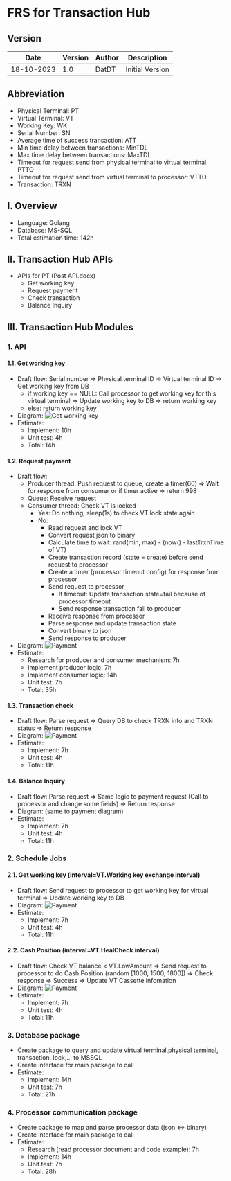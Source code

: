 # FRS for Transaction Hub
## Version
| Date       | Version | Author | Description     |
|------------|---------|--------|-----------------|
| 18-10-2023 | 1.0     | DatDT  | Initial Version |
## Abbreviation
- Physical Terminal: PT
- Virtual Terminal: VT
- Working Key: WK
- Serial Number: SN
- Average time of success transaction: ATT
- Min time delay between transactions: MinTDL
- Max time delay between transactions: MaxTDL
- Timeout for request send from physical terminal to virtual terminal: PTTO
- Timeout for request send from virtual terminal to processor: VTTO
- Transaction: TRXN
## I. Overview
- Language: Golang
- Database: MS-SQL
- Total estimation time: 142h
## II. Transaction Hub APIs
- APIs for PT (Post API.docx)
  - Get working key
  - Request payment
  - Check transaction
  - Balance Inquiry
## III. Transaction Hub Modules
### 1. API
#### 1.1. Get working key
- Draft flow: Serial number => Physical terminal ID => Virtual terminal ID => Get working key from DB
  - if working key == NULL: Call processor to get working key for this virtual terminal => Update working key to DB => return working key
  - else: return working key
- Diagram:
  ![Get working key](./diagram-GetWorkingKey.jpg)
- Estimate:
  - Implement: 10h
  - Unit test: 4h
  - Total: 14h
#### 1.2. Request payment
- Draft flow: 
  - Producer thread: Push request to queue, create a timer(60) => Wait for response from consumer or if timer active => return 998
  - Queue: Receive request
  - Consumer thread: Check VT is locked
    - Yes: Do nothing, sleep(1s) to check VT lock state again
    - No:
      - Read request and lock VT 
      - Convert request json to binary
      - Calculate time to wait: rand(min, max) - (now() - lastTrxnTime of VT)
      - Create transaction record (state = create) before send request to processor
      - Create a timer (processor timeout config) for response from processor
      - Send request to processor
        - If timeout: Update transaction state=fail because of processor timeout
        - Send response transaction fail to producer
      - Receive response from processor
      - Parse response and update transaction state
      - Convert binary to json
      - Send response to producer
- Diagram:
  ![Payment](./diagram-Payment.jpg)
- Estimate:
  - Research for producer and consumer mechanism: 7h
  - Implement producer logic: 7h
  - Implement consumer logic: 14h
  - Unit test: 7h
  - Total: 35h
#### 1.3. Transaction check
- Draft flow: Parse request => Query DB to check TRXN info and TRXN status => Return response
- Diagram:
  ![Payment](./diagram-TransactionCheck.jpg)
- Estimate:
  - Implement: 7h
  - Unit test: 4h
  - Total: 11h
#### 1.4. Balance Inquiry
- Draft flow: Parse request => Same logic to payment request (Call to processor and change some fields) => Return response
- Diagram: (same to payment diagram)
- Estimate:
  - Implement: 7h
  - Unit test: 4h
  - Total: 11h
### 2. Schedule Jobs
#### 2.1. Get working key (interval=VT.Working key exchange interval)
- Draft flow: Send request to processor to get working key for virtual terminal => Update working key to DB
- Diagram:
  ![Payment](./diagram-GetWorkingKey%20Job.jpg)
- Estimate:
  - Implement: 7h
  - Unit test: 4h
  - Total: 11h
#### 2.2. Cash Position (interval=VT.HealCheck interval)
- Draft flow: Check VT balance < VT.LowAmount => Send request to processor to do Cash Position (random [1000, 1500, 1800])
=> Check response => Success => Update VT Cassette infomation
- Diagram:
  ![Payment](./diagram-HealthCheck%20Job.jpg)
- Estimate:
  - Implement: 7h
  - Unit test: 4h
  - Total: 11h
### 3. Database package
- Create package to query and update virtual terminal,physical terminal, transaction, lock,... to MSSQL
- Create interface for main package to call
- Estimate:
  - Implement: 14h
  - Unit test: 7h
  - Total: 21h
### 4. Processor communication package
- Create package to map and parse processor data (json <=> binary)
- Create interface for main package to call
- Estimate:
  - Research (read processor document and code example): 7h
  - Implement: 14h
  - Unit test: 7h
  - Total: 28h



